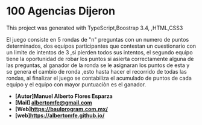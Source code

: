 # 100 Agencias Dijeron

This project was generated with TypeScript,Boostrap 3.4, ,HTML,CSS3

  <p>
    El juego consiste en 5 rondas de "n" preguntas con un numero de puntos determinados, dos equipos participantes
    que contestan un cuestionario con un limite de intentos de 3 ,si pierden todos sus intentos, el segundo equipo tiene la oportunidad de robar los puntos si asierta correctamente alguna de las preguntas, al ganador de la ronda se le asignaran los puntos de esta y se genera el cambio de ronda ,esto hasta hacer el recorrido de todas las rondas, al finalizar el juego se contabiliza el acumulado de puntos de cada equipo y el equipo con mayor puntuaciòn es el ganador.  
  </p>




- **[Autor]Manuel Alberto Flores Esparza**
- **[Mail] albertomfe@gmail.com**
- **[Web]https://baulprogram.com.mx/**
- **[web]https://albertomfe.github.io/**
